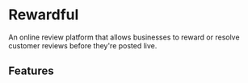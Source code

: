 # Rewardful
An online review platform that allows businesses to reward or resolve customer reviews before they're posted live.

## Features
